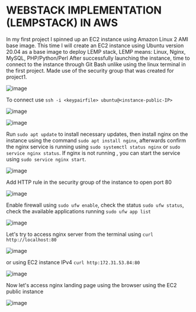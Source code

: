 # WEBSTACK IMPLEMENTATION (LEMPSTACK) IN AWS
In my first project I spinned up an EC2 instance using Amazon Linux 2 AMI base image. This time I will create an EC2 instance using Ubuntu version 20.04 as a base image to deploy LEMP stack, LEMP means: Linux, Nginx, MySQL, PHP/Python/Perl
After successfully launching the instance, time to connect to the instance through Git Bash unlike using the linux terminal in the first project. Made use of the security group that was created for project1.

![image](https://user-images.githubusercontent.com/20463821/113768678-03946c00-9718-11eb-837d-4ed0cf477cc3.png) 

To connect use `ssh -i <keypairfile> ubuntu@<instance-public-IP>` 

![image](https://user-images.githubusercontent.com/20463821/113774150-ced7e300-971e-11eb-8d3c-3ca13167d691.png)

![image](https://user-images.githubusercontent.com/20463821/113767979-3427d600-9717-11eb-8ad5-1e0706f5d98d.png)

Run `sudo apt update` to install necessary updates, then install nginx on the instance using the command `sudo apt install nginx`, afterwards confirm the nginx service is running using `sudo systemctl status nginx` or `sudo service nginx status`. If nginx is not running , you can start the service using `sudo service nginx start`.

![image](https://user-images.githubusercontent.com/20463821/113775819-25462100-9721-11eb-837e-b098043c0a64.png)

Add HTTP rule in the security group of the instance to open port 80 

![image](https://user-images.githubusercontent.com/20463821/113776872-48bd9b80-9722-11eb-80fd-45eccc29dc78.png)

Enable firewall using `sudo ufw enable`, check the status `sudo ufw status`, check the available applications running `sudo ufw app list`

![image](https://user-images.githubusercontent.com/20463821/113779333-79530480-9725-11eb-80ca-9ebbdfa0db51.png)

Let's try to access nginx server from the terminal using `curl http://localhost:80` 

![image](https://user-images.githubusercontent.com/20463821/113777457-03e63480-9723-11eb-9b0d-4aac43c7d99a.png)

or using EC2 instance IPv4 `curl http:172.31.53.84:80`

![image](https://user-images.githubusercontent.com/20463821/113778021-c9c96280-9723-11eb-90b2-e2e7e3a50840.png)

Now let's access nginx landing page using the browser using the EC2 public instance

![image](https://user-images.githubusercontent.com/20463821/116458055-10f6cf00-a85c-11eb-8b09-b3c28a135d75.png)



